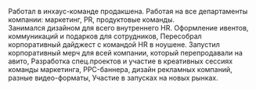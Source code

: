 Работал в инхаус-команде продакшена. Работая на все департаменты компании: маркетинг, PR, продуктовые команды.  
Занимался дизайном для всего внутреннего HR. Оформление ивентов, коммуникаций и подарков для сотрудников,
Пересобрал корпоративный дайджест с командой HR в ноушене. Запустил корпоративный мерч для всей компании, который перепродавали на авито,
Разработка спец.проектов и участие в креативных сессиях команды маркетинга,
PPC-баннера, дизайн рекламных компаний, разные видео-форматы,
Участие в запусках на новых рынках.
